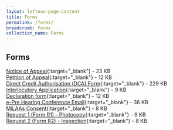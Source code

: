 ```yaml
---
layout: leftnav-page-content
title: Forms
permalink: /forms/
breadcrumb: Forms
collection_name: Forms
---
```


Forms
---
[Notice of Appeal](/files/Form-NOA.pdf){:target="_blank"}  - 23 KB <br>
[Petition of Appeal](/files/Form-POA-Sept09.pdf){:target="_blank"}  - 12 KB <br>
[Direct Credit Authorisation (DCA) Form](/files/Form-DCA-07Mar2013.doc){:target="_blank"}  - 229 KB <br>
[Interlocutory Application](/files/Form-Interlocutory-lpl-2-Sept09.pdf){:target="_blank"}  - 9 KB <br>
[Declaration form](/files/Form-DeclarationFm-lpl-2Sept09.pdf){:target="_blank"}  - 12 KB <br>
[e-Pre Hearing Conference Email](/files/September2006.doc){:target="_blank"}  - 36 KB <br>
[MiLAAs Consent](/files/Form-Milaas-Consent.pdf){:target="_blank"}  - 8 KB <br>
[Request 1 (Form R1) - Photocopy](/files/Form-Request1-Photocopy-14Aug09.pdf){:target="_blank"}  - 9 KB <br>
[Request 2 (Form R2) - Inspection](/files/Form-Request2-Inspection-14Aug09.pdf){:target="_blank"}  - 8 KB <br>

